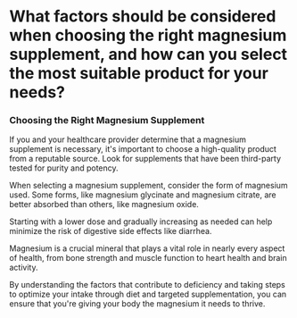 # What factors should be considered when choosing the right magnesium supplement, and how can you select the most suitable product for your needs?

### **Choosing the Right Magnesium Supplement**

If you and your healthcare provider determine that a magnesium supplement is necessary, it's important to choose a high-quality product from a reputable source. Look for supplements that have been third-party tested for purity and potency.

When selecting a magnesium supplement, consider the form of magnesium used. Some forms, like magnesium glycinate and magnesium citrate, are better absorbed than others, like magnesium oxide.

Starting with a lower dose and gradually increasing as needed can help minimize the risk of digestive side effects like diarrhea.

Magnesium is a crucial mineral that plays a vital role in nearly every aspect of health, from bone strength and muscle function to heart health and brain activity.

By understanding the factors that contribute to deficiency and taking steps to optimize your intake through diet and targeted supplementation, you can ensure that you're giving your body the magnesium it needs to thrive.